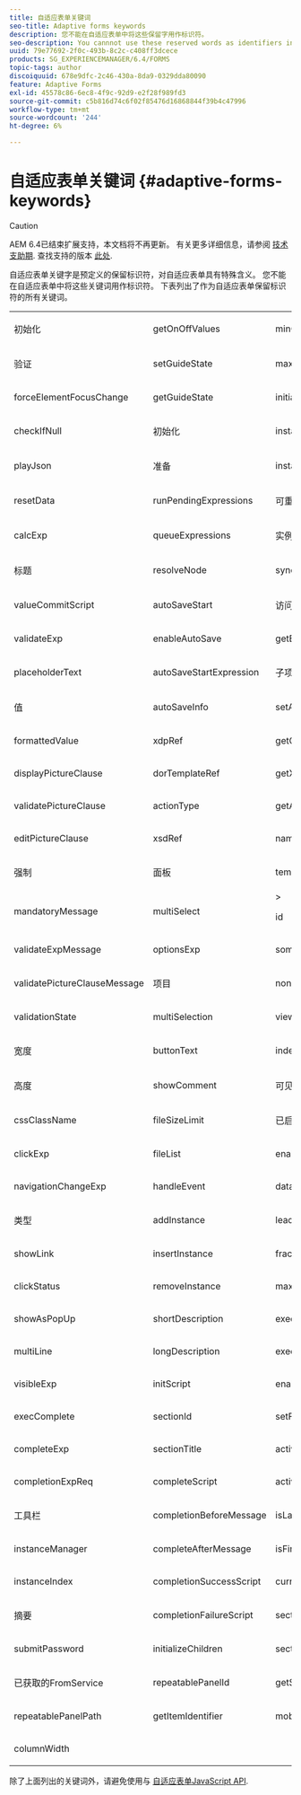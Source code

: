 ```yaml
---
title: 自适应表单关键词
seo-title: Adaptive forms keywords
description: 您不能在自适应表单中将这些保留字用作标识符。
seo-description: You cannnot use these reserved words as identifiers in your adaptive forms.
uuid: 79e77692-2f0c-493b-8c2c-c408ff3dcece
products: SG_EXPERIENCEMANAGER/6.4/FORMS
topic-tags: author
discoiquuid: 678e9dfc-2c46-430a-8da9-0329dda80090
feature: Adaptive Forms
exl-id: 45578c86-6ec8-4f9c-92d9-e2f28f989fd3
source-git-commit: c5b816d74c6f02f85476d16868844f39b4c47996
workflow-type: tm+mt
source-wordcount: '244'
ht-degree: 6%

---
```


# 自适应表单关键词 {#adaptive-forms-keywords}

>[!CAUTION]
>
>AEM 6.4已结束扩展支持，本文档将不再更新。 有关更多详细信息，请参阅 [技术支助期](https://helpx.adobe.com/cn/support/programs/eol-matrix.html). 查找支持的版本 [此处](https://experienceleague.adobe.com/docs/).

自适应表单关键字是预定义的保留标识符，对自适应表单具有特殊含义。 您不能在自适应表单中将这些关键词用作标识符。 下表列出了作为自适应表单保留标识符的所有关键词。

<table> 
 <tbody>
  <tr>
   <td><p>初始化</p> </td> 
   <td><p>getOnOffValues</p> </td> 
   <td><p>minOccur</p> </td> 
  </tr>
  <tr>
   <td><p>验证</p> </td> 
   <td><p>setGuideState</p> </td> 
   <td><p>maxOccur</p> </td> 
  </tr>
  <tr>
   <td><p>forceElementFocusChange</p> </td> 
   <td><p>getGuideState</p> </td> 
   <td><p>initialOccur</p> </td> 
  </tr>
  <tr>
   <td><p>checkIfNull</p> </td> 
   <td><p>初始化</p> </td> 
   <td><p>instanceTemplateId</p> </td> 
  </tr>
  <tr>
   <td><p>playJson</p> </td> 
   <td><p>准备</p> </td> 
   <td><p>instanceCount</p> </td> 
  </tr>
  <tr>
   <td><p>resetData</p> </td> 
   <td><p>runPendingExpressions</p> </td> 
   <td><p>可重复</p> </td> 
  </tr>
  <tr>
   <td><p>calcExp</p> </td> 
   <td><p>queueExpressions</p> </td> 
   <td><p>实例</p> </td> 
  </tr>
  <tr>
   <td><p>标题</p> </td> 
   <td><p>resolveNode</p> </td> 
   <td><p>syncXFAProps</p> </td> 
  </tr>
  <tr>
   <td><p>valueCommitScript</p> </td> 
   <td><p>autoSaveStart</p> </td> 
   <td><p>访问</p> </td> 
  </tr>
  <tr>
   <td><p>validateExp</p> </td> 
   <td><p>enableAutoSave</p> </td> 
   <td><p>getElement</p> </td> 
  </tr>
  <tr>
   <td><p>placeholderText</p> </td> 
   <td><p>autoSaveStartExpression</p> </td> 
   <td><p>子项</p> </td> 
  </tr>
  <tr>
   <td><p>值</p> </td> 
   <td><p>autoSaveInfo</p> </td> 
   <td><p>setAttribute</p> </td> 
  </tr>
  <tr>
   <td><p>formattedValue</p> </td> 
   <td><p>xdpRef</p> </td> 
   <td><p>getGuideProp</p> </td> 
  </tr>
  <tr>
   <td><p>displayPictureClause</p> </td> 
   <td><p>dorTemplateRef</p> </td> 
   <td><p>getXFAProp</p> </td> 
  </tr>
  <tr>
   <td><p>validatePictureClause</p> </td> 
   <td><p>actionType</p> </td> 
   <td><p>getAttribute</p> </td> 
  </tr>
  <tr>
   <td><p>editPictureClause</p> </td> 
   <td><p>xsdRef</p> </td> 
   <td><p>name</p> </td> 
  </tr>
  <tr>
   <td><p>强制</p> </td> 
   <td><p>面板</p> </td> 
   <td><p>templateId</p> </td> 
  </tr>
  <tr>
   <td><p>mandatoryMessage</p> </td> 
   <td><p>multiSelect</p> </td> 
   <td>&gt;<p>id</p> </td> 
  </tr>
  <tr>
   <td><p>validateExpMessage</p> </td> 
   <td><p>optionsExp</p> </td> 
   <td><p>somExpression</p> </td> 
  </tr>
  <tr>
   <td><p>validatePictureClauseMessage</p> </td> 
   <td><p>项目</p> </td> 
   <td><p>nonLocalizedTitle</p> </td> 
  </tr>
  <tr>
   <td><p>validationState</p> </td> 
   <td><p>multiSelection</p> </td> 
   <td><p>viewVisited</p> </td> 
  </tr>
  <tr>
   <td><p>宽度</p> </td> 
   <td><p>buttonText</p> </td> 
   <td><p>index</p> </td> 
  </tr>
  <tr>
   <td><p>高度</p> </td> 
   <td><p>showComment</p> </td> 
   <td><p>可见</p> </td> 
  </tr>
  <tr>
   <td><p>cssClassName</p> </td> 
   <td><p>fileSizeLimit</p> </td> 
   <td><p>已启用</p> </td> 
  </tr>
  <tr>
   <td><p>clickExp</p> </td> 
   <td><p>fileList</p> </td> 
   <td><p>enableLayoutOptimization</p> </td> 
  </tr>
  <tr>
   <td><p>navigationChangeExp</p> </td> 
   <td><p>handleEvent</p> </td> 
   <td><p>dataType</p> </td> 
  </tr>
  <tr>
   <td><p>类型</p> </td> 
   <td><p>addInstance</p> </td> 
   <td><p>leadDigits</p> </td> 
  </tr>
  <tr>
   <td><p>showLink</p> </td> 
   <td><p>insertInstance</p> </td> 
   <td><p>fracDigits</p> </td> 
  </tr>
  <tr>
   <td><p>clickStatus</p> </td> 
   <td><p>removeInstance</p> </td> 
   <td><p>maxChars</p> </td> 
  </tr>
  <tr>
   <td><p>showAsPopUp</p> </td> 
   <td><p>shortDescription</p> </td> 
   <td><p>execNavigationChangeExpression</p> </td> 
  </tr>
  <tr>
   <td><p>multiLine</p> </td> 
   <td><p>longDescription</p> </td> 
   <td><p>executeExpression</p> </td> 
  </tr>
  <tr>
   <td><p>visibleExp</p> </td> 
   <td><p>initScript</p> </td> 
   <td><p>enabledExp</p> </td> 
  </tr>
  <tr>
   <td><p>execComplete</p> </td> 
   <td><p>sectionId</p> </td> 
   <td><p>setFocus</p> </td> 
  </tr>
  <tr>
   <td><p>completeExp</p> </td> 
   <td><p>sectionTitle</p> </td> 
   <td><p>activeInstance</p> </td> 
  </tr>
  <tr>
   <td><p>completionExpReq</p> </td> 
   <td><p>completeScript</p> </td> 
   <td><p>activePart</p> </td> 
  </tr>
  <tr>
   <td><p>工具栏</p> </td> 
   <td><p>completionBeforeMessage</p> </td> 
   <td><p>isLastPart</p> </td> 
  </tr>
  <tr>
   <td><p>instanceManager</p> </td> 
   <td><p>completeAfterMessage</p> </td> 
   <td><p>isFirstPart</p> </td> 
  </tr>
  <tr>
   <td><p>instanceIndex</p> </td> 
   <td><p>completionSuccessScript</p> </td> 
   <td><p>currentActivePart</p> </td> 
  </tr>
  <tr>
   <td><p>摘要</p> </td> 
   <td><p>completionFailureScript</p> </td> 
   <td><p>sectionName</p> </td> 
  </tr>
  <tr>
   <td><p>submitPassword</p> </td> 
   <td><p>initializeChildren</p> </td> 
   <td><p>sectionFields</p> </td> 
  </tr>
  <tr>
   <td><p>已获取的FromService</p> </td> 
   <td><p>repeatablePanelId</p> </td> 
   <td><p>getSelectedIndex</p> </td> 
  </tr>
  <tr>
   <td><p>repeatablePanelPath</p> </td> 
   <td><p>getItemIdentifier</p> </td> 
   <td><p>mobileLayout</p> </td> 
  </tr>
  <tr>
   <td><p>columnWidth</p> </td> 
   <td> </td> 
   <td> </td> 
  </tr>
 </tbody>
</table>

除了上面列出的关键词外，请避免使用与 [自适应表单JavaScript API](https://adobe.com/go/learn_aemforms_javascript_api_63).
